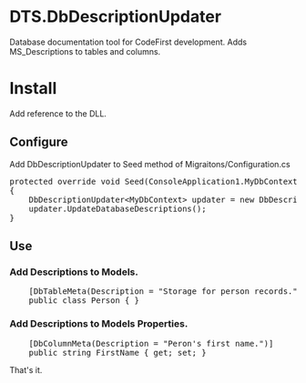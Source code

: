 DTS.DbDescriptionUpdater
========================

Database documentation tool for CodeFirst development. Adds MS_Descriptions to tables and columns.
<h1>Install</h1>
<p>Add reference to the DLL.</p>

<h2>Configure</h2>
<p>Add DbDescriptionUpdater to Seed method of Migraitons/Configuration.cs</p>
<pre>
protected override void Seed(ConsoleApplication1.MyDbContext context)
{
    DbDescriptionUpdater&lt;MyDbContext&gt; updater = new DbDescriptionUpdater&lt;MyDbContext&gt;(context);
    updater.UpdateDatabaseDescriptions();
}
</pre>

<h2>Use</h2>
<h3>Add Descriptions to Models.</h3>
<pre>
    [DbTableMeta(Description = "Storage for person records.")]
    public class Person { }
</pre>

<h3>Add Descriptions to Models Properties.</h3>
<pre>
    [DbColumnMeta(Description = "Peron's first name.")]
    public string FirstName { get; set; }
</pre>

<p>That's it.</p>
